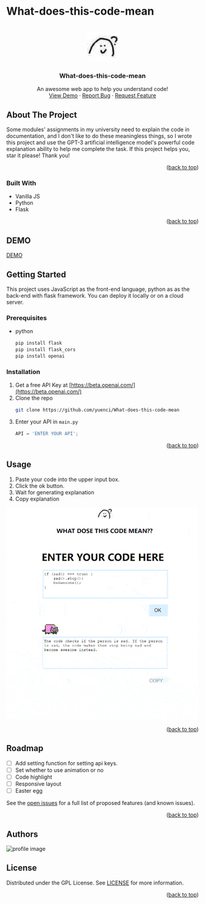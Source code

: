 # What-does-this-code-mean

<!-- Improved compatibility of back to top link: See: https://github.com/othneildrew/Best-README-Template/pull/73 -->

<a name="readme-top"></a>

<!-- PROJECT LOGO -->

<br />
<div align="center">
  <a href="https://github.com/yuenci/What-does-this-code-mean">
    <img src="https://github.com/yuenci/What-does-this-code-mean/blob/master/images/doubt.jpg" alt="Logo" width="80" height="80">
  </a>

<h3 align="center">What-does-this-code-mean</h3>

<p align="center">
    An awesome web app to help you understand code!
    <br />
    <a href="https://enjoycoding.me/code/">View Demo</a>
    ·
    <a href="https://github.com/yuenci/What-does-this-code-mean/issues">Report Bug</a>
    ·
    <a href="https://github.com/yuenci/What-does-this-code-mean/issues">Request Feature</a>
  </p>
</div>

<!-- ABOUT THE PROJECT -->

## About The Project

Some modules' assignments in my university need to explain the code in documentation, and I don't like to do these meaningless things, so I wrote this project and use the  GPT-3 artificial intelligence model's powerful code explanation ability to help me complete the task. If this project helps you, star it please! Thank you!

<p align="right">(<a href="#readme-top">back to top</a>)</p>

### Built With

* Vanilla JS
* Python
* Flask

<p align="right">(<a href="#readme-top">back to top</a>)</p>


## DEMO
[DEMO](https://enjoycoding.me/code/)




<!-- GETTING STARTED -->

## Getting Started

This project uses JavaScript as the front-end language, python as as the back-end with flask framework. You can deploy it locally or on a cloud server.

### Prerequisites

* python
  ```python
  pip install flask
  pip install flask_cors
  pip install openai
  ```

### Installation

1. Get a free API Key at [https://beta.openai.com/](https://beta.openai.com/)
2. Clone the repo
   ```sh
   git clone https://github.com/yuenci/What-does-this-code-mean
   ```
3. Enter your API in `main.py`
   ```js
   API = 'ENTER YOUR API';
   ```

<p align="right">(<a href="#readme-top">back to top</a>)</p>

<!-- USAGE EXAMPLES -->

## Usage

1. Paste your code into the upper input box.
2. Click the ok button.
3. Wait for generating explanation
4. Copy explanation


<div align="center">
<img src="./images/demo1.gif"/>
 </div>

<p align="right">(<a href="#readme-top">back to top</a>)</p>

<!-- ROADMAP -->

## Roadmap

- [ ] Add setting function for setting api keys.
- [ ] Set whether to use animation or no
- [ ] Code highlight
- [ ] Responsive layout
- [ ]  Easter egg

See the [open issues](https://github.com/yuenci/What-does-this-code-mean/issues) for a full list of proposed features (and known issues).

<p align="right">(<a href="#readme-top">back to top</a>)</p>

<!-- CONTRIBUTING -->

## Authors

<img src="https://github.com/yuenci/Laptop-Repair-Services-Management-System/blob/master/image/avatar-innis.png" alt="profile image" width="60px">

<!-- CONTACT -->

## License

Distributed under the GPL License. See [LICENSE](./LICENSE) for more information.

<p align="right">(<a href="#readme-top">back to top</a>)</p>
